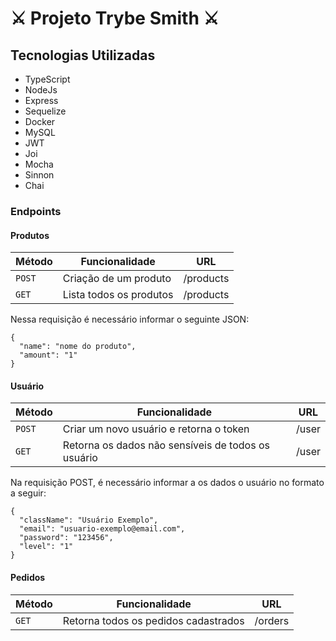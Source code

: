 # ⚔️ Projeto Trybe Smith ⚔️

## Tecnologias Utilizadas
- TypeScript
- NodeJs
- Express
- Sequelize
- Docker
- MySQL
- JWT
- Joi
- Mocha
- Sinnon
- Chai 

### Endpoints

#### Produtos

| Método | Funcionalidade | URL |
|---|---|---|
| `POST` | Criação de um produto | /products |
| `GET` | Lista todos os produtos | /products |
Nessa requisição é necessário informar o seguinte JSON:

```
{
  "name": "nome do produto",
  "amount": "1"
}
```

#### Usuário

| Método | Funcionalidade | URL |
|---|---|---|
| `POST` | Criar um novo usuário e retorna o token | /user |
| `GET` | Retorna os dados não sensíveis de todos os usuário | /user |


Na requisição POST, é necessário informar a os dados o usuário no formato a seguir:

```
{
  "className": "Usuário Exemplo",
  "email": "usuario-exemplo@email.com",
  "password": "123456",
  "level": "1"
}
```

#### Pedidos
| Método | Funcionalidade | URL |
|---|---|---|
| `GET` | Retorna todos os pedidos cadastrados | /orders |


```

